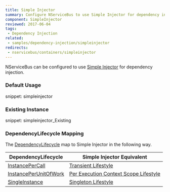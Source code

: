 ```yaml
---
title: Simple Injector
summary: Configure NServiceBus to use Simple Injector for dependency injection.
component: SimpleInjector
reviewed: 2017-06-04
tags:
 - Dependency Injection
related:
 - samples/dependency-injection/simpleinjector
redirects:
 - nservicebus/containers/simpleinjector
---
```



NServiceBus can be configured to use [Simple Injector](https://simpleinjector.org) for dependency injection.


### Default Usage

snippet: simpleinjector


### Existing Instance

snippet: simpleinjector_Existing


### DependencyLifecycle Mapping

The [DependencyLifecycle](/nservicebus/dependency-injection/#dependency-lifecycle) map to Simple Injector in the following way.

| DependencyLifecycle                                                                                             | Simple Injector Equivalent                                                                                                        |
|-----------------------------------------------------------------------------------------------------------------|---------------------------------------------------------------------------------------------------------------------------|
| [InstancePerCall](/nservicebus/dependency-injection/#dependency-lifecycle-instancepercall)                                | [Transient Lifestyle](http://simpleinjector.readthedocs.io/en/latest/lifetimes.html#transient)         |
| [InstancePerUnitOfWork](/nservicebus/dependency-injection/#dependency-lifecycle-instanceperunitofwork)                    | [Per Execution Context Scope Lifestyle](http://simpleinjector.readthedocs.io/en/latest/lifetimes.html#perexecutioncontextscope) |
| [SingleInstance](/nservicebus/dependency-injection/#dependency-lifecycle-singleinstance)                                  | [Singleton Lifestyle](http://simpleinjector.readthedocs.io/en/latest/lifetimes.html#singleton)                          |
